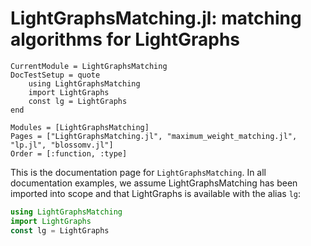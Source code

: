  # LightGraphsMatching.jl: matching algorithms for LightGraphs

```@meta
CurrentModule = LightGraphsMatching
DocTestSetup = quote
    using LightGraphsMatching
    import LightGraphs
    const lg = LightGraphs
end
```

```@autodocs
Modules = [LightGraphsMatching]
Pages = ["LightGraphsMatching.jl", "maximum_weight_matching.jl", "lp.jl", "blossomv.jl"]
Order = [:function, :type]
```

This is the documentation page for `LightGraphsMatching`. 
In all documentation examples, we assume LightGraphsMatching has been imported into scope
and that LightGraphs is available with the alias `lg`:
```julia
using LightGraphsMatching
import LightGraphs
const lg = LightGraphs
```
